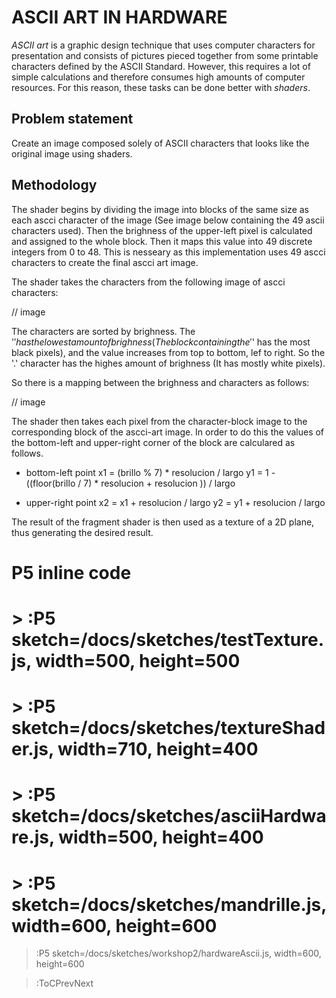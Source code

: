 # ASCII ART IN HARDWARE

*ASCII art* is a graphic design technique that uses computer characters for presentation and consists of pictures pieced together from some printable characters defined by the ASCII Standard. However, this requires a lot of simple calculations and therefore consumes high amounts of computer resources. For this reason, these tasks can be done better with *shaders*. 

## Problem statement
Create an image composed solely of ASCII characters that looks like the original image using shaders. 

## Methodology 
The shader begins by dividing the image into blocks of the same size as each ascci character of the image (See image below containing the 49 ascii characters used). Then the brighness of the upper-left pixel is calculated and assigned to the whole block. Then it maps this value into 49 discrete integers from 0 to 48. This is nesseary as this implementation uses 49 ascci characters to create the final ascci art image. 

The shader takes the characters from the following image of ascci characters: 

// image 

The characters are sorted by brighness. The '$' has the lowest amount of brighness (The block containing the '$' has the most black pixels), and the value increases from top to bottom, lef to right. So the '.' character has the highes amount of brighness (It has mostly white pixels). 

So there is a mapping between the brighness and characters as follows: 

// image

The shader then takes each pixel from the character-block image to the corresponding block of the ascci-art image. In order to do this the values of the bottom-left and upper-right corner of the block are calculared as follows. 

- bottom-left point
x1 = (brillo % 7) * resolucion / largo
y1 = 1 - ((floor(brillo / 7) * resolucion + resolucion )) / largo

- upper-right point
x2 = x1 + resolucion / largo
y2 = y1 + resolucion / largo

The result of the fragment shader is then used as a texture of a 2D plane, thus generating the desired result.


# P5 inline code

# > :P5 sketch=/docs/sketches/testTexture.js, width=500, height=500

# > :P5 sketch=/docs/sketches/textureShader.js, width=710, height=400

# > :P5 sketch=/docs/sketches/asciiHardware.js, width=500, height=400


# > :P5 sketch=/docs/sketches/mandrille.js, width=600, height=600
> :P5 sketch=/docs/sketches/workshop2/hardwareAscii.js, width=600, height=600

> :ToCPrevNext